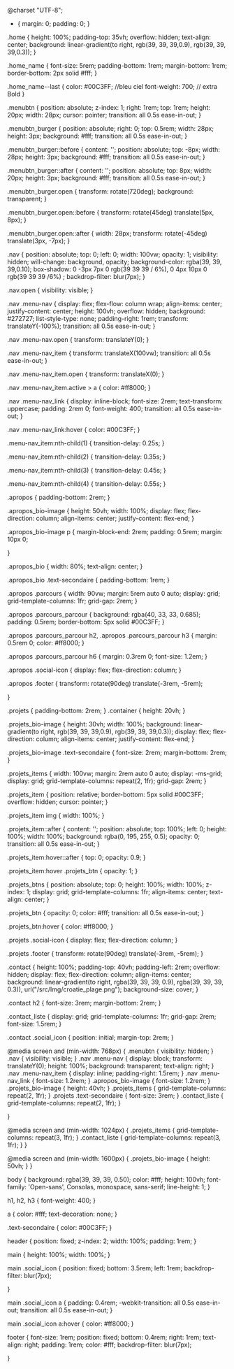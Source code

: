 @charset "UTF-8";
* {
  margin: 0;
  padding: 0;
}

.home {
  height: 100%;
  padding-top: 35vh;
  overflow: hidden;
  text-align: center;
  background: linear-gradient(to right, rgb(39, 39, 39,0.9), rgb(39, 39, 39,0.3));
}

.home_name {
  font-size: 5rem;
  padding-bottom: 1rem;
  margin-bottom: 1rem;
  border-bottom: 2px solid #fff;
}

.home_name--last {
  color: #00C3FF; //bleu ciel
  font-weight: 700; // extra Bold
}

.menubtn {
  position: absolute;
  z-index: 1;
  right: 1rem;
  top: 1rem;
  height: 20px;
  width: 28px;
  cursor: pointer;
  transition: all 0.5s ease-in-out;
}

.menubtn_burger {
  position: absolute;
  right: 0;
  top: 0.5rem;
  width: 28px;
  height: 3px;
  background: #fff;
  transition: all 0.5s ease-in-out;
}

.menubtn_burger::before {
  content: '';
  position: absolute;
  top: -8px;
  width: 28px;
  height: 3px;
  background: #fff;
  transition: all 0.5s ease-in-out;
}

.menubtn_burger::after {
  content: '';
  position: absolute;
  top: 8px;
  width: 20px;
  height: 3px;
  background: #fff;
  transition: all 0.5s ease-in-out;
}

.menubtn_burger.open {
  transform: rotate(720deg);
  background: transparent;
}

.menubtn_burger.open::before {
  transform: rotate(45deg) translate(5px, 8px);
}

.menubtn_burger.open::after {
  width: 28px;
  transform: rotate(-45deg) translate(3px, -7px);
}

.nav {
  position: absolute;
  top: 0;
  left: 0;
  width: 100vw;
  opacity: 1;
  visibility: hidden;
  will-change: background, opacity;
    background-color: rgba(39, 39, 39,0.10);
  box-shadow: 0 -3px 7px 0 rgb(39 39 39 / 6%), 0 4px 10px 0 rgb(39 39 39 /6%) ;
  backdrop-filter: blur(7px);
}

.nav.open {
  visibility: visible;
}

.nav .menu-nav {
  display: flex;
  flex-flow: column wrap;
  align-items: center;
  justify-content: center;
  height: 100vh;
  overflow: hidden;
  background: #272727;
  list-style-type: none;
  padding-right: 1rem;
  transform: translateY(-100%);
  transition: all 0.5s ease-in-out;
}

.nav .menu-nav.open {
          transform: translateY(0);
}

.nav .menu-nav_item {
          transform: translateX(100vw);
  transition: all 0.5s ease-in-out;
}

.nav .menu-nav_item.open {
          transform: translateX(0);
}

.nav .menu-nav_item.active > a {
  color: #ff8000;
}

.nav .menu-nav_link {
  display: inline-block;
  font-size: 2rem;
  text-transform: uppercase;
  padding: 2rem 0;
  font-weight: 400;
  transition: all 0.5s ease-in-out;
}

.nav .menu-nav_link:hover {
  color: #00C3FF;
}

.menu-nav_item:nth-child(1) {
          transition-delay: 0.25s;
}

.menu-nav_item:nth-child(2) {
          transition-delay: 0.35s;
}

.menu-nav_item:nth-child(3) {
          transition-delay: 0.45s;
}

.menu-nav_item:nth-child(4) {
          transition-delay: 0.55s;
}

.apropos {
  padding-bottom: 2rem;
}

.apropos_bio-image {
  height: 50vh;
  width: 100%;
  display: flex;
          flex-direction: column;
          align-items: center;
          justify-content: flex-end;
}

.apropos_bio-image p {
          margin-block-end: 2rem;
  padding: 0.5rem;
  margin: 10px 0;

}

.apropos_bio {
  width: 80%;
  text-align: center;
}

.apropos_bio .text-secondaire {
  padding-bottom: 1rem;
}

.apropos .parcours {
  width: 90vw;
  margin: 5rem auto 0 auto;
  display: grid;
      grid-template-columns: 1fr;
  grid-gap: 2rem;
}

.apropos .parcours_parcour {
  background: rgba(40, 33, 33, 0.685);
  padding: 0.5rem;
  border-bottom: 5px solid #00C3FF;
}

.apropos .parcours_parcour h2, .apropos .parcours_parcour h3 {
  margin: 0.5rem 0;
  color: #ff8000;
}

.apropos .parcours_parcour h6 {
  margin: 0.3rem 0;
  font-size: 1.2em;
}

.apropos .social-icon {
  display: flex;
          flex-direction: column;
}

.apropos .footer {
          transform: rotate(90deg) translate(-3rem, -5rem);

}

.projets {
  padding-bottom: 2rem;
}
.container {
  height: 20vh;
}

.projets_bio-image {
  height: 30vh;
  width: 100%;
  background: linear-gradient(to right, rgb(39, 39, 39,0.9), rgb(39, 39, 39,0.3));
  display: flex;
          flex-direction: column;
          align-items: center;
          justify-content: flex-end;
}

.projets_bio-image .text-secondaire {
  font-size: 2rem;
  margin-bottom: 2rem;
}

.projets_items {
  width: 100vw;
  margin: 2rem auto 0 auto;
  display: -ms-grid;
  display: grid;
      grid-template-columns: repeat(2, 1fr);
  grid-gap: 2rem;
}

.projets_item {
  position: relative;
  border-bottom: 5px solid #00C3FF;
  overflow: hidden;
  cursor: pointer;
}

.projets_item img {
  width: 100%;
}

.projets_item::after {
  content: '';
  position: absolute;
  top: 100%;
  left: 0;
  height: 100%;
  width: 100%;
  background: rgba(0, 195, 255, 0.5);
  opacity: 0;
  transition: all 0.5s ease-in-out;
}

.projets_item:hover::after {
  top: 0;
  opacity: 0.9;
}

.projets_item:hover .projets_btn {
  opacity: 1;
}

.projets_btns {
  position: absolute;
  top: 0;
  height: 100%;
  width: 100%;
  z-index: 1;
  display: grid;
      grid-template-columns: 1fr;
          align-items: center;
  text-align: center;
}

.projets_btn {
  opacity: 0;
  color: #fff;
  transition: all 0.5s ease-in-out;
}

.projets_btn:hover {
  color: #ff8000;
}

.projets .social-icon {
  display: flex;
          flex-direction: column;
}

.projets .footer {
          transform: rotate(90deg) translate(-3rem, -5rem);
}

.contact {
  height: 100%;
  padding-top: 40vh;
  padding-left: 2rem;
  overflow: hidden;
  display: flex;
          flex-direction: column;
          align-items: center;
  background: linear-gradient(to right, rgba(39, 39, 39, 0.9), rgba(39, 39, 39, 0.3)), url("/src/Img/croatie_plage.png");
  background-size: cover;
}

.contact h2 {
  font-size: 3rem;
  margin-bottom: 2rem;
}

.contact_liste {
  display: grid;
      grid-template-columns: 1fr;
  grid-gap: 2rem;
  font-size: 1.5rem;
}

.contact .social_icon {
  position: initial;
  margin-top: 2rem;
}


@media screen and (min-width: 768px) {
  .menubtn {
    visibility: hidden;
  }
  .nav {
    visibility: visible;
  }
  .nav .menu-nav {
    display: block;
            transform: translateY(0);
    height: 100%;
    background: transparent;
    text-align: right;
  }
  .nav .menu-nav_item {
    display: inline;
    padding-right: 1.5rem;
  }
  .nav .menu-nav_link {
    font-size: 1.2rem;
  }
  .apropos_bio-image {
    font-size: 1.2rem;
  }
  .projets_bio-image {
    height: 40vh;
  }
  .projets_items {
        grid-template-columns: repeat(2, 1fr);
  }
  .projets .text-secondaire {
    font-size: 3rem;
  }
  .contact_liste {
        grid-template-columns: repeat(2, 1fr);
  }
  
}

@media screen and (min-width: 1024px) {
  .projets_items {
        grid-template-columns: repeat(3, 1fr);
  }
  .contact_liste {
        grid-template-columns: repeat(3, 1fr);
  }
}

@media screen and (min-width: 1600px) {
  .projets_bio-image {
    height: 50vh;
  }
}

body {
  background: rgba(39, 39, 39, 0.50);
  color: #fff;
  height: 100vh;
  font-family: 'Open-sans', Consolas, monospace, sans-serif;
  line-height: 1;
}

h1, h2, h3 {
  font-weight: 400;
}

a {
  color: #fff;
  text-decoration: none;
}

.text-secondaire {
  color: #00C3FF;
}

header {
  position: fixed;
  z-index: 2;
  width: 100%;
  padding: 1rem;
}

main {
  height: 100%;
  width: 100%;
}

main .social_icon {
  position: fixed;
  bottom: 3.5rem;
  left: 1rem;
  backdrop-filter: blur(7px);

}

main .social_icon a {
  padding: 0.4rem;
  -webkit-transition: all 0.5s ease-in-out;
  transition: all 0.5s ease-in-out;
}

main .social_icon a:hover {
  color: #ff8000;
}

footer {
  font-size: 1rem;
  position: fixed;
  bottom: 0.4rem;
  right: 1rem;
  text-align: right;
  padding: 1rem;
  color: #fff;
  backdrop-filter: blur(7px);

}

